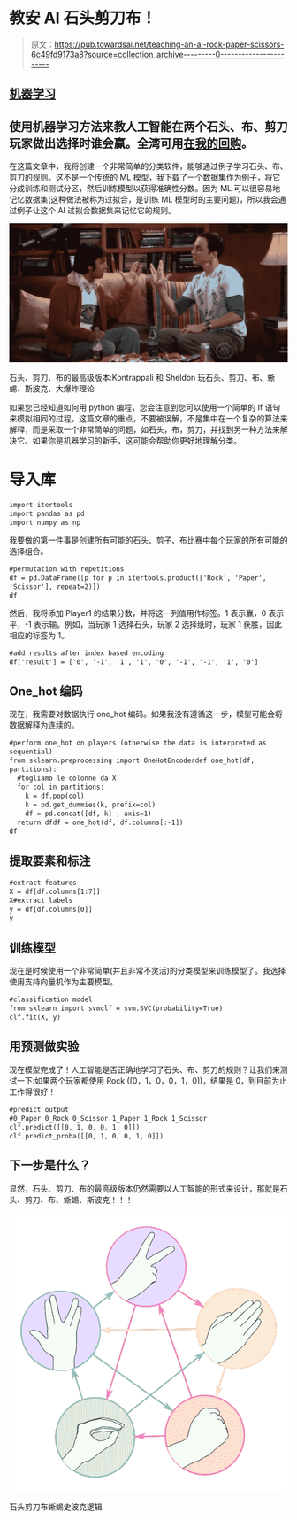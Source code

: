 # 教安 AI 石头剪刀布！

> 原文：<https://pub.towardsai.net/teaching-an-ai-rock-paper-scissors-6c49fd9173a8?source=collection_archive---------0----------------------->

## [机器学习](https://towardsai.net/p/category/machine-learning)

## 使用机器学习方法来教人工智能在两个石头、布、剪刀玩家做出选择时谁会赢。全湾可用[在我的回购](https://github.com/arditoibryan/Projects/tree/master/20210215_Rock_Papaer_Scissors)。

在这篇文章中，我将创建一个非常简单的分类软件，能够通过例子学习石头、布、剪刀的规则。这不是一个传统的 ML 模型，我下载了一个数据集作为例子，将它分成训练和测试分区，然后训练模型以获得准确性分数。因为 ML 可以很容易地记忆数据集(这种做法被称为过拟合，是训练 ML 模型时的主要问题)，所以我会通过例子让这个 AI 过拟合数据集来记忆它的规则。

![](img/0c5d3131b122a612ad63c84eafc9797a.png)

石头、剪刀、布的最高级版本:Kontrappali 和 Sheldon 玩石头、剪刀、布、蜥蜴、斯波克、大爆炸理论

如果您已经知道如何用 python 编程，您会注意到您可以使用一个简单的 If 语句来模拟相同的过程。这篇文章的重点，不要被误解，不是集中在一个复杂的算法来解释，而是采取一个非常简单的问题，如石头，布，剪刀，并找到另一种方法来解决它。如果你是机器学习的新手，这可能会帮助你更好地理解分类。

# 导入库

```
import itertools
import pandas as pd
import numpy as np
```

我要做的第一件事是创建所有可能的石头、剪子、布比赛中每个玩家的所有可能的选择组合。

```
#permutation with repetitions
df = pd.DataFrame([p for p in itertools.product(['Rock', 'Paper', 'Scissor'], repeat=2)])
df
```

然后，我将添加 Player1 的结果分数，并将这一列值用作标签。1 表示赢，0 表示平，-1 表示输。例如，当玩家 1 选择石头，玩家 2 选择纸时，玩家 1 获胜，因此相应的标签为 1。

```
#add results after index based encoding
df['result'] = ['0', '-1', '1', '1', '0', '-1', '-1', '1', '0']
```

## One_hot 编码

现在，我需要对数据执行 one_hot 编码。如果我没有遵循这一步，模型可能会将数据解释为连续的。

```
#perform one_hot on players (otherwise the data is interpreted as sequential)
from sklearn.preprocessing import OneHotEncoderdef one_hot(df, partitions):
  #togliamo le colonne da X
  for col in partitions:
    k = df.pop(col)
    k = pd.get_dummies(k, prefix=col)
    df = pd.concat([df, k] , axis=1)
  return dfdf = one_hot(df, df.columns[:-1])
df
```

## 提取要素和标注

```
#extract features
X = df[df.columns[1:7]]
X#extract labels
y = df[df.columns[0]]
y
```

## 训练模型

现在是时候使用一个非常简单(并且非常不灵活)的分类模型来训练模型了。我选择使用支持向量机作为主要模型。

```
#classification model
from sklearn import svmclf = svm.SVC(probability=True)
clf.fit(X, y)
```

## 用预测做实验

现在模型完成了！人工智能是否正确地学习了石头、布、剪刀的规则？让我们来测试一下:如果两个玩家都使用 Rock ([0，1，0，0，1，0])，结果是 0，到目前为止工作得很好！

```
#predict output
#0_Paper 0_Rock 0_Scissor 1_Paper 1_Rock 1_Scissor
clf.predict([[0, 1, 0, 0, 1, 0]])
clf.predict_proba([[0, 1, 0, 0, 1, 0]])
```

## 下一步是什么？

显然，石头、剪刀、布的最高级版本仍然需要以人工智能的形式来设计，那就是石头、剪刀、布、蜥蜴、斯波克！！！

![](img/088a815673a245ce653ddf059970f819.png)

石头剪刀布蜥蜴史波克逻辑